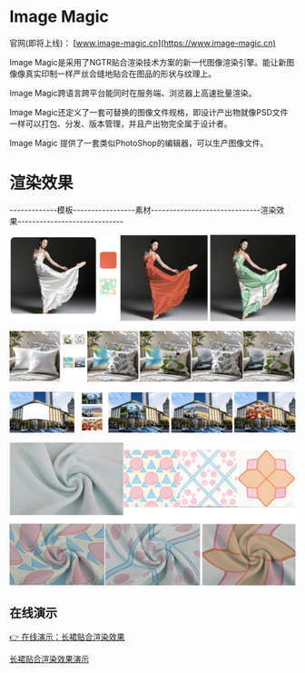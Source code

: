 # Image Magic

官网(即将上线)：
[www.image-magic.cn](https://www.image-magic.cn)

Image Magic是采用了NGTR贴合渲染技术方案的新一代图像渲染引擎。能让新图像像真实印制一样严丝合缝地贴合在图品的形状与纹理上。

Image Magic跨语言跨平台能同时在服务端、浏览器上高速批量渲染。

Image Magic还定义了一套可替换的图像文件规格，即设计产出物就像PSD文件一样可以打包、分发、版本管理，并且产出物完全属于设计者。

Image Magic 提供了一套类似PhotoShop的编辑器，可以生产图像文件。


# 渲染效果

-------------模板-----------------素材------------------------------渲染效果-----------------------------

[![Image-Magic](/assets/images/cases/demo_长裙_滑.png)](/assets/images/cases/demo_长裙_滑.png)

[![Image-Magic](/assets/images/cases/抱枕_前后片.png)](/assets/images/cases/抱枕_前后片.png)


[![Image-Magic](/assets/images/cases/广告牌.png)](/assets/images/cases/广告牌.png)

[![Image-Magic](/assets/images/cases/面料_面白.png)](/assets/images/cases/面料_面白.png)


## 在线演示

<a href="/pages/demos/long_skirt_smooth.html" target="_blank">👉 在线演示：长裙贴合渲染效果</a>


[长裙贴合渲染效果演示](https://wuchao123.github.io/image-magic/pages/demos/long_skirt_smooth.html)



